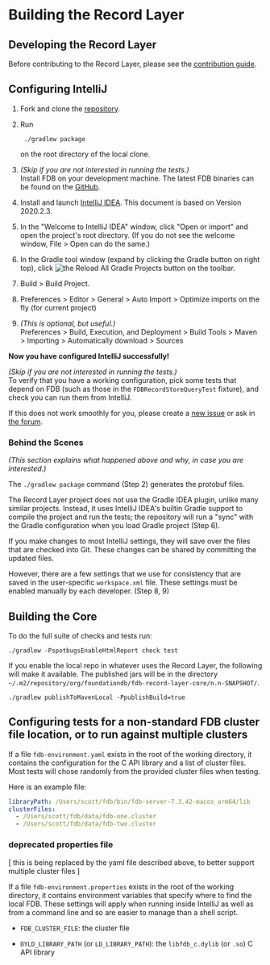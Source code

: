 # Building the Record Layer

## Developing the Record Layer

Before contributing to the Record Layer, please see the [contribution guide](https://github.com/FoundationDB/fdb-record-layer/blob/main/CONTRIBUTING.md).

## Configuring IntelliJ

1. Fork and clone the [repository](https://github.com/FoundationDB/fdb-record-layer).

1. Run

        ./gradlew package

    on the root directory of the local clone.
    
1. *(Skip if you are not interested in running the tests.)*\
 Install FDB on your development machine. The latest FDB binaries can be found on
the [GitHub](https://github.com/apple/foundationdb/releases).

1. Install and launch [IntelliJ IDEA](https://www.jetbrains.com/idea/). This document is based on Version 2020.2.3.

1. In the "Welcome to IntelliJ IDEA" window, click "Open or import" and open the project's root directory. (If you do not see the welcome window, File > Open can do the same.)

1. In the Gradle tool window (expand by clicking the Gradle button on right top), click ![the Reload All Gradle Projects button](https://resources.jetbrains.com/help/img/idea/2020.2/icons.actions.refresh.svg) on the toolbar.

1. Build > Build Project.

1. Preferences > Editor > General > Auto Import > Optimize imports on the fly (for current project)

1. *(This is optional, but useful.)*\
 Preferences > Build, Execution, and Deployment > Build Tools > Maven > Importing > Automatically download > Sources

**Now you have configured IntelliJ successfully!**

*(Skip if you are not interested in running the tests.)*\
To verify that you have a working configuration, pick some tests that depend on FDB (such as those in the `FDBRecordStoreQueryTest` fixture), and check you can run them from IntelliJ.

If this does not work smoothly for you, please create a [new issue](https://github.com/FoundationDB/fdb-record-layer/issues/new) or ask in [the forum](https://forums.foundationdb.org/c/using-layers).

### Behind the Scenes

*(This section explains what happened above and why, in case you are interested.)*

The `./gradlew package` command (Step 2) generates the protobuf files.

The Record Layer project does not use the Gradle IDEA plugin, unlike many similar projects. Instead, it uses IntelliJ IDEA's builtin Gradle support to compile the project and run the tests; the repository will run a "sync" with the Gradle configuration when you load Gradle project (Step 6).

If you make changes to most IntelliJ settings, they will save over the files that are checked into Git. These changes can be shared by committing the updated files.

However, there are a few settings that we use for consistency that are saved in the user-specific `workspace.xml` file. These settings must be enabled manually by each developer. (Step 8, 9)

## Building the Core

To do the full suite of checks and tests run:
```
./gradlew -PspotbugsEnableHtmlReport check test
```

If you enable the local repo in whatever uses the Record Layer, the following will make it available. The published jars will be in the directory `~/.m2/repository/org/foundationdb/fdb-record-layer-core/n.n-SNAPSHOT/`.

```
./gradlew publishToMavenLocal -PpublishBuild=true
```

## Configuring tests for a non-standard FDB cluster file location, or to run against multiple clusters

If a file `fdb-environment.yaml` exists in the root of the working directory, it contains the configuration for the C API library
and a list of cluster files. Most tests will chose randomly from the provided cluster files when testing.

Here is an example file:
``` yaml
libraryPath: /Users/scott/fdb/bin/fdb-server-7.3.42-macos_arm64/lib
clusterFiles:
  - /Users/scott/fdb/data/fdb-one.cluster
  - /Users/scott/fdb/data/fdb-two.cluster
```



### deprecated properties file

[ this is being replaced by the yaml file described above, to better support multiple cluster files ]

If a file `fdb-environment.properties` exists in the root of the working directory, it contains environment variables that specify where to find
the local FDB. These settings will apply when running inside IntelliJ as well as from a command line and so are easier to manage than a shell script.

* `FDB_CLUSTER_FILE`: the cluster file

* `DYLD_LIBRARY_PATH` (or `LD_LIBRARY_PATH`): the `libfdb_c.dylib` (or `.so`) C API library
